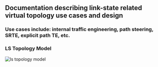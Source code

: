 ## Documentation describing link-state related virtual topology use cases and design
### Use cases include: internal traffic engineering, path steering, SRTE, explicit path TE, etc.

### LS Topology Model 
![ls topology model](https://wwwin-github.cisco.com/spa-ie/jalapeno/blob/master/docs/link-state/LSTopology_Edge_collection.png "ls topology model")
